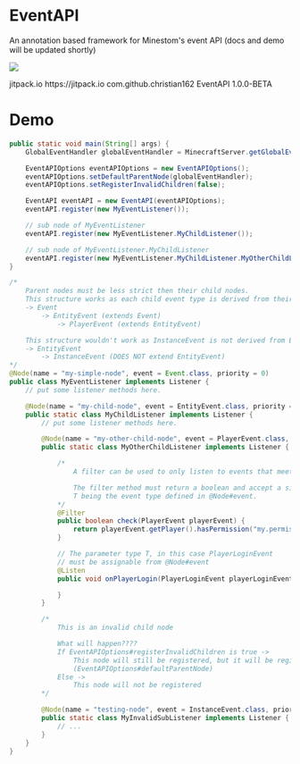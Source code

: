 # EventAPI
An annotation based framework for Minestom's event API
(docs and demo will be updated shortly)

[![](https://jitpack.io/v/christian162/EventAPI.svg)](https://jitpack.io/#christian162/EventAPI)

<repositories>
    <repository>
        <id>jitpack.io</id>
        <url>https://jitpack.io</url>
    </repository>
</repositories>

<dependency>
    <groupId>com.github.christian162</groupId>
    <artifactId>EventAPI</artifactId>
    <version>1.0.0-BETA</version>
</dependency>

# Demo
```java
public static void main(String[] args) {
    GlobalEventHandler globalEventHandler = MinecraftServer.getGlobalEventHandler();

    EventAPIOptions eventAPIOptions = new EventAPIOptions();
    eventAPIOptions.setDefaultParentNode(globalEventHandler);
    eventAPIOptions.setRegisterInvalidChildren(false);

    EventAPI eventAPI = new EventAPI(eventAPIOptions);
    eventAPI.register(new MyEventListener());

    // sub node of MyEventListener
    eventAPI.register(new MyEventListener.MyChildListener());

    // sub node of MyEventListener.MyChildListener
    eventAPI.register(new MyEventListener.MyChildListener.MyOtherChildListener());
}

/*
    Parent nodes must be less strict then their child nodes.
    This structure works as each child event type is derived from their parent's event type.
    -> Event
        -> EntityEvent (extends Event)
            -> PlayerEvent (extends EntityEvent)

    This structure wouldn't work as InstanceEvent is not derived from EntityEvent
    -> EntityEvent
        -> InstanceEvent (DOES NOT extend EntityEvent)
*/
@Node(name = "my-simple-node", event = Event.class, priority = 0)
public class MyEventListener implements Listener {
    // put some listener methods here.

    @Node(name = "my-child-node", event = EntityEvent.class, priority = 1)
    public static class MyChildListener implements Listener {
        // put some listener methods here.

        @Node(name = "my-other-child-node", event = PlayerEvent.class, priority = 2)
        public static class MyOtherChildListener implements Listener {

            /*
                A filter can be used to only listen to events that meet a certain condition.

                The filter method must return a boolean and accept a single parameter of <T extends Event>.
                T being the event type defined in @Node#event.
            */
            @Filter
            public boolean check(PlayerEvent playerEvent) {
                return playerEvent.getPlayer().hasPermission("my.permission");
            }

            // The parameter type T, in this case PlayerLoginEvent
            // must be assignable from @Node#event
            @Listen
            public void onPlayerLogin(PlayerLoginEvent playerLoginEvent) {

            }
        }

        /*
            This is an invalid child node

            What will happen????
            If EventAPIOptions#registerInvalidChildren is true ->
                This node will still be registered, but it will be registered normally under the DEFAULT parent node
                (EventAPIOptions#defaultParentNode)
            Else ->
                This node will not be registered
        */

        @Node(name = "testing-node", event = InstanceEvent.class, priority = 3)
        public static class MyInvalidSubListener implements Listener {
            // ...
        }
    }
}
```
